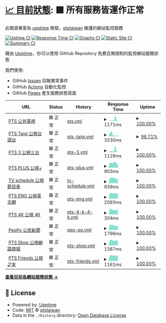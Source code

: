 # [📈 目前狀態](https://ptstaiwan.github.io/upptime/): <!--live status--> **🟩 所有服務皆運作正常**

此開源專案為 [upptime](https://github.com/upptime/upptime) 開發，[ptstaiwan](https://github.com/ptstaiwan) 維護的網站監控服務

[![Uptime CI](https://github.com/koj-co/upptime/workflows/Uptime%20CI/badge.svg)](https://github.com/koj-co/upptime/actions?query=workflow%3A%22Uptime+CI%22)
[![Response Time CI](https://github.com/koj-co/upptime/workflows/Response%20Time%20CI/badge.svg)](https://github.com/koj-co/upptime/actions?query=workflow%3A%22Response+Time+CI%22)
[![Graphs CI](https://github.com/koj-co/upptime/workflows/Graphs%20CI/badge.svg)](https://github.com/koj-co/upptime/actions?query=workflow%3A%22Graphs+CI%22)
[![Static Site CI](https://github.com/koj-co/upptime/workflows/Static%20Site%20CI/badge.svg)](https://github.com/koj-co/upptime/actions?query=workflow%3A%22Static+Site+CI%22)
[![Summary CI](https://github.com/koj-co/upptime/workflows/Summary%20CI/badge.svg)](https://github.com/koj-co/upptime/actions?query=workflow%3A%22Summary+CI%22)

藉由 [Upptime](https://upptime.js.org)，你可以使用 GitHub Repository 免費且無限制的監控網站服務狀態

我們使用:

- GitHub [Issues](https://github.com/ptstaiwan/upptime/issues) 回報異常事件
- GitHub [Actions](https://github.com/ptstaiwan/upptime/actions) 自動化監控
- GitHub [Pages](https://ptstaiwan.github.io/upptime/) 產生服務狀態頁面

<!--start: status pages-->
<!-- This summary is generated by Upptime (https://github.com/upptime/upptime) -->
<!-- Do not edit this manually, your changes will be overwritten -->
<!-- prettier-ignore -->
| URL | Status | History | Response Time | Uptime |
| --- | ------ | ------- | ------------- | ------ |
| <img alt="" src="https://icons.duckduckgo.com/ip3/www.pts.org.tw.ico" height="13"> [PTS 公共電視](https://www.pts.org.tw/) | 🟩 正常 | [pts.yml](https://github.com/ptstaiwan/upptime/commits/HEAD/history/pts.yml) | <details><summary><img alt="Response time graph" src="./graphs/pts/response-time-week.png" height="20"> 1171ms</summary><br><a href="https://ptstaiwan.github.io/upptime/history/pts"><img alt="Response time 833" src="https://img.shields.io/endpoint?url=https%3A%2F%2Fraw.githubusercontent.com%2Fptstaiwan%2Fupptime%2FHEAD%2Fapi%2Fpts%2Fresponse-time.json"></a><br><a href="https://ptstaiwan.github.io/upptime/history/pts"><img alt="24-hour response time 357" src="https://img.shields.io/endpoint?url=https%3A%2F%2Fraw.githubusercontent.com%2Fptstaiwan%2Fupptime%2FHEAD%2Fapi%2Fpts%2Fresponse-time-day.json"></a><br><a href="https://ptstaiwan.github.io/upptime/history/pts"><img alt="7-day response time 1171" src="https://img.shields.io/endpoint?url=https%3A%2F%2Fraw.githubusercontent.com%2Fptstaiwan%2Fupptime%2FHEAD%2Fapi%2Fpts%2Fresponse-time-week.json"></a><br><a href="https://ptstaiwan.github.io/upptime/history/pts"><img alt="30-day response time 609" src="https://img.shields.io/endpoint?url=https%3A%2F%2Fraw.githubusercontent.com%2Fptstaiwan%2Fupptime%2FHEAD%2Fapi%2Fpts%2Fresponse-time-month.json"></a><br><a href="https://ptstaiwan.github.io/upptime/history/pts"><img alt="1-year response time 802" src="https://img.shields.io/endpoint?url=https%3A%2F%2Fraw.githubusercontent.com%2Fptstaiwan%2Fupptime%2FHEAD%2Fapi%2Fpts%2Fresponse-time-year.json"></a></details> | <details><summary><a href="https://ptstaiwan.github.io/upptime/history/pts">100.00%</a></summary><a href="https://ptstaiwan.github.io/upptime/history/pts"><img alt="All-time uptime 98.28%" src="https://img.shields.io/endpoint?url=https%3A%2F%2Fraw.githubusercontent.com%2Fptstaiwan%2Fupptime%2FHEAD%2Fapi%2Fpts%2Fuptime.json"></a><br><a href="https://ptstaiwan.github.io/upptime/history/pts"><img alt="24-hour uptime 100.00%" src="https://img.shields.io/endpoint?url=https%3A%2F%2Fraw.githubusercontent.com%2Fptstaiwan%2Fupptime%2FHEAD%2Fapi%2Fpts%2Fuptime-day.json"></a><br><a href="https://ptstaiwan.github.io/upptime/history/pts"><img alt="7-day uptime 100.00%" src="https://img.shields.io/endpoint?url=https%3A%2F%2Fraw.githubusercontent.com%2Fptstaiwan%2Fupptime%2FHEAD%2Fapi%2Fpts%2Fuptime-week.json"></a><br><a href="https://ptstaiwan.github.io/upptime/history/pts"><img alt="30-day uptime 100.00%" src="https://img.shields.io/endpoint?url=https%3A%2F%2Fraw.githubusercontent.com%2Fptstaiwan%2Fupptime%2FHEAD%2Fapi%2Fpts%2Fuptime-month.json"></a><br><a href="https://ptstaiwan.github.io/upptime/history/pts"><img alt="1-year uptime 100.00%" src="https://img.shields.io/endpoint?url=https%3A%2F%2Fraw.githubusercontent.com%2Fptstaiwan%2Fupptime%2FHEAD%2Fapi%2Fpts%2Fuptime-year.json"></a></details>
| <img alt="" src="https://icons.duckduckgo.com/ip3/www.taigitv.org.tw.ico" height="13"> [PTS Taigi 公視台語台](https://www.taigitv.org.tw/) | 🟩 正常 | [pts-taigi.yml](https://github.com/ptstaiwan/upptime/commits/HEAD/history/pts-taigi.yml) | <details><summary><img alt="Response time graph" src="./graphs/pts-taigi/response-time-week.png" height="20"> 3230ms</summary><br><a href="https://ptstaiwan.github.io/upptime/history/pts-taigi"><img alt="Response time 1606" src="https://img.shields.io/endpoint?url=https%3A%2F%2Fraw.githubusercontent.com%2Fptstaiwan%2Fupptime%2FHEAD%2Fapi%2Fpts-taigi%2Fresponse-time.json"></a><br><a href="https://ptstaiwan.github.io/upptime/history/pts-taigi"><img alt="24-hour response time 1409" src="https://img.shields.io/endpoint?url=https%3A%2F%2Fraw.githubusercontent.com%2Fptstaiwan%2Fupptime%2FHEAD%2Fapi%2Fpts-taigi%2Fresponse-time-day.json"></a><br><a href="https://ptstaiwan.github.io/upptime/history/pts-taigi"><img alt="7-day response time 3230" src="https://img.shields.io/endpoint?url=https%3A%2F%2Fraw.githubusercontent.com%2Fptstaiwan%2Fupptime%2FHEAD%2Fapi%2Fpts-taigi%2Fresponse-time-week.json"></a><br><a href="https://ptstaiwan.github.io/upptime/history/pts-taigi"><img alt="30-day response time 2136" src="https://img.shields.io/endpoint?url=https%3A%2F%2Fraw.githubusercontent.com%2Fptstaiwan%2Fupptime%2FHEAD%2Fapi%2Fpts-taigi%2Fresponse-time-month.json"></a><br><a href="https://ptstaiwan.github.io/upptime/history/pts-taigi"><img alt="1-year response time 1630" src="https://img.shields.io/endpoint?url=https%3A%2F%2Fraw.githubusercontent.com%2Fptstaiwan%2Fupptime%2FHEAD%2Fapi%2Fpts-taigi%2Fresponse-time-year.json"></a></details> | <details><summary><a href="https://ptstaiwan.github.io/upptime/history/pts-taigi">98.71%</a></summary><a href="https://ptstaiwan.github.io/upptime/history/pts-taigi"><img alt="All-time uptime 95.26%" src="https://img.shields.io/endpoint?url=https%3A%2F%2Fraw.githubusercontent.com%2Fptstaiwan%2Fupptime%2FHEAD%2Fapi%2Fpts-taigi%2Fuptime.json"></a><br><a href="https://ptstaiwan.github.io/upptime/history/pts-taigi"><img alt="24-hour uptime 100.00%" src="https://img.shields.io/endpoint?url=https%3A%2F%2Fraw.githubusercontent.com%2Fptstaiwan%2Fupptime%2FHEAD%2Fapi%2Fpts-taigi%2Fuptime-day.json"></a><br><a href="https://ptstaiwan.github.io/upptime/history/pts-taigi"><img alt="7-day uptime 98.71%" src="https://img.shields.io/endpoint?url=https%3A%2F%2Fraw.githubusercontent.com%2Fptstaiwan%2Fupptime%2FHEAD%2Fapi%2Fpts-taigi%2Fuptime-week.json"></a><br><a href="https://ptstaiwan.github.io/upptime/history/pts-taigi"><img alt="30-day uptime 99.15%" src="https://img.shields.io/endpoint?url=https%3A%2F%2Fraw.githubusercontent.com%2Fptstaiwan%2Fupptime%2FHEAD%2Fapi%2Fpts-taigi%2Fuptime-month.json"></a><br><a href="https://ptstaiwan.github.io/upptime/history/pts-taigi"><img alt="1-year uptime 99.80%" src="https://img.shields.io/endpoint?url=https%3A%2F%2Fraw.githubusercontent.com%2Fptstaiwan%2Fupptime%2FHEAD%2Fapi%2Fpts-taigi%2Fuptime-year.json"></a></details>
| <img alt="" src="https://icons.duckduckgo.com/ip3/pts_3.pts.org.tw.ico" height="13"> [PTS 3 公視三台](http://pts_3.pts.org.tw/) | 🟩 正常 | [pts-3.yml](https://github.com/ptstaiwan/upptime/commits/HEAD/history/pts-3.yml) | <details><summary><img alt="Response time graph" src="./graphs/pts-3/response-time-week.png" height="20"> 1128ms</summary><br><a href="https://ptstaiwan.github.io/upptime/history/pts-3"><img alt="Response time 663" src="https://img.shields.io/endpoint?url=https%3A%2F%2Fraw.githubusercontent.com%2Fptstaiwan%2Fupptime%2FHEAD%2Fapi%2Fpts-3%2Fresponse-time.json"></a><br><a href="https://ptstaiwan.github.io/upptime/history/pts-3"><img alt="24-hour response time 475" src="https://img.shields.io/endpoint?url=https%3A%2F%2Fraw.githubusercontent.com%2Fptstaiwan%2Fupptime%2FHEAD%2Fapi%2Fpts-3%2Fresponse-time-day.json"></a><br><a href="https://ptstaiwan.github.io/upptime/history/pts-3"><img alt="7-day response time 1128" src="https://img.shields.io/endpoint?url=https%3A%2F%2Fraw.githubusercontent.com%2Fptstaiwan%2Fupptime%2FHEAD%2Fapi%2Fpts-3%2Fresponse-time-week.json"></a><br><a href="https://ptstaiwan.github.io/upptime/history/pts-3"><img alt="30-day response time 729" src="https://img.shields.io/endpoint?url=https%3A%2F%2Fraw.githubusercontent.com%2Fptstaiwan%2Fupptime%2FHEAD%2Fapi%2Fpts-3%2Fresponse-time-month.json"></a><br><a href="https://ptstaiwan.github.io/upptime/history/pts-3"><img alt="1-year response time 654" src="https://img.shields.io/endpoint?url=https%3A%2F%2Fraw.githubusercontent.com%2Fptstaiwan%2Fupptime%2FHEAD%2Fapi%2Fpts-3%2Fresponse-time-year.json"></a></details> | <details><summary><a href="https://ptstaiwan.github.io/upptime/history/pts-3">100.00%</a></summary><a href="https://ptstaiwan.github.io/upptime/history/pts-3"><img alt="All-time uptime 93.32%" src="https://img.shields.io/endpoint?url=https%3A%2F%2Fraw.githubusercontent.com%2Fptstaiwan%2Fupptime%2FHEAD%2Fapi%2Fpts-3%2Fuptime.json"></a><br><a href="https://ptstaiwan.github.io/upptime/history/pts-3"><img alt="24-hour uptime 100.00%" src="https://img.shields.io/endpoint?url=https%3A%2F%2Fraw.githubusercontent.com%2Fptstaiwan%2Fupptime%2FHEAD%2Fapi%2Fpts-3%2Fuptime-day.json"></a><br><a href="https://ptstaiwan.github.io/upptime/history/pts-3"><img alt="7-day uptime 100.00%" src="https://img.shields.io/endpoint?url=https%3A%2F%2Fraw.githubusercontent.com%2Fptstaiwan%2Fupptime%2FHEAD%2Fapi%2Fpts-3%2Fuptime-week.json"></a><br><a href="https://ptstaiwan.github.io/upptime/history/pts-3"><img alt="30-day uptime 99.86%" src="https://img.shields.io/endpoint?url=https%3A%2F%2Fraw.githubusercontent.com%2Fptstaiwan%2Fupptime%2FHEAD%2Fapi%2Fpts-3%2Fuptime-month.json"></a><br><a href="https://ptstaiwan.github.io/upptime/history/pts-3"><img alt="1-year uptime 77.49%" src="https://img.shields.io/endpoint?url=https%3A%2F%2Fraw.githubusercontent.com%2Fptstaiwan%2Fupptime%2FHEAD%2Fapi%2Fpts-3%2Fuptime-year.json"></a></details>
| <img alt="" src="https://www.ptsplus.tv/assets/image/pts_ico.ico" height="13"> [PTS PLUS 公視+](https://www.ptsplus.tv/) | 🟩 正常 | [pts-plus.yml](https://github.com/ptstaiwan/upptime/commits/HEAD/history/pts-plus.yml) | <details><summary><img alt="Response time graph" src="./graphs/pts-plus/response-time-week.png" height="20"> 903ms</summary><br><a href="https://ptstaiwan.github.io/upptime/history/pts-plus"><img alt="Response time 882" src="https://img.shields.io/endpoint?url=https%3A%2F%2Fraw.githubusercontent.com%2Fptstaiwan%2Fupptime%2FHEAD%2Fapi%2Fpts-plus%2Fresponse-time.json"></a><br><a href="https://ptstaiwan.github.io/upptime/history/pts-plus"><img alt="24-hour response time 898" src="https://img.shields.io/endpoint?url=https%3A%2F%2Fraw.githubusercontent.com%2Fptstaiwan%2Fupptime%2FHEAD%2Fapi%2Fpts-plus%2Fresponse-time-day.json"></a><br><a href="https://ptstaiwan.github.io/upptime/history/pts-plus"><img alt="7-day response time 903" src="https://img.shields.io/endpoint?url=https%3A%2F%2Fraw.githubusercontent.com%2Fptstaiwan%2Fupptime%2FHEAD%2Fapi%2Fpts-plus%2Fresponse-time-week.json"></a><br><a href="https://ptstaiwan.github.io/upptime/history/pts-plus"><img alt="30-day response time 1056" src="https://img.shields.io/endpoint?url=https%3A%2F%2Fraw.githubusercontent.com%2Fptstaiwan%2Fupptime%2FHEAD%2Fapi%2Fpts-plus%2Fresponse-time-month.json"></a><br><a href="https://ptstaiwan.github.io/upptime/history/pts-plus"><img alt="1-year response time 1058" src="https://img.shields.io/endpoint?url=https%3A%2F%2Fraw.githubusercontent.com%2Fptstaiwan%2Fupptime%2FHEAD%2Fapi%2Fpts-plus%2Fresponse-time-year.json"></a></details> | <details><summary><a href="https://ptstaiwan.github.io/upptime/history/pts-plus">100.00%</a></summary><a href="https://ptstaiwan.github.io/upptime/history/pts-plus"><img alt="All-time uptime 99.98%" src="https://img.shields.io/endpoint?url=https%3A%2F%2Fraw.githubusercontent.com%2Fptstaiwan%2Fupptime%2FHEAD%2Fapi%2Fpts-plus%2Fuptime.json"></a><br><a href="https://ptstaiwan.github.io/upptime/history/pts-plus"><img alt="24-hour uptime 100.00%" src="https://img.shields.io/endpoint?url=https%3A%2F%2Fraw.githubusercontent.com%2Fptstaiwan%2Fupptime%2FHEAD%2Fapi%2Fpts-plus%2Fuptime-day.json"></a><br><a href="https://ptstaiwan.github.io/upptime/history/pts-plus"><img alt="7-day uptime 100.00%" src="https://img.shields.io/endpoint?url=https%3A%2F%2Fraw.githubusercontent.com%2Fptstaiwan%2Fupptime%2FHEAD%2Fapi%2Fpts-plus%2Fuptime-week.json"></a><br><a href="https://ptstaiwan.github.io/upptime/history/pts-plus"><img alt="30-day uptime 100.00%" src="https://img.shields.io/endpoint?url=https%3A%2F%2Fraw.githubusercontent.com%2Fptstaiwan%2Fupptime%2FHEAD%2Fapi%2Fpts-plus%2Fuptime-month.json"></a><br><a href="https://ptstaiwan.github.io/upptime/history/pts-plus"><img alt="1-year uptime 99.92%" src="https://img.shields.io/endpoint?url=https%3A%2F%2Fraw.githubusercontent.com%2Fptstaiwan%2Fupptime%2FHEAD%2Fapi%2Fpts-plus%2Fuptime-year.json"></a></details>
| <img alt="" src="https://icons.duckduckgo.com/ip3/web.pts.org.tw.ico" height="13"> [TV schedule 公視節目表](http://web.pts.org.tw/php/programX/main.php) | 🟩 正常 | [tv-schedule.yml](https://github.com/ptstaiwan/upptime/commits/HEAD/history/tv-schedule.yml) | <details><summary><img alt="Response time graph" src="./graphs/tv-schedule/response-time-week.png" height="20"> 939ms</summary><br><a href="https://ptstaiwan.github.io/upptime/history/tv-schedule"><img alt="Response time 906" src="https://img.shields.io/endpoint?url=https%3A%2F%2Fraw.githubusercontent.com%2Fptstaiwan%2Fupptime%2FHEAD%2Fapi%2Ftv-schedule%2Fresponse-time.json"></a><br><a href="https://ptstaiwan.github.io/upptime/history/tv-schedule"><img alt="24-hour response time 758" src="https://img.shields.io/endpoint?url=https%3A%2F%2Fraw.githubusercontent.com%2Fptstaiwan%2Fupptime%2FHEAD%2Fapi%2Ftv-schedule%2Fresponse-time-day.json"></a><br><a href="https://ptstaiwan.github.io/upptime/history/tv-schedule"><img alt="7-day response time 939" src="https://img.shields.io/endpoint?url=https%3A%2F%2Fraw.githubusercontent.com%2Fptstaiwan%2Fupptime%2FHEAD%2Fapi%2Ftv-schedule%2Fresponse-time-week.json"></a><br><a href="https://ptstaiwan.github.io/upptime/history/tv-schedule"><img alt="30-day response time 915" src="https://img.shields.io/endpoint?url=https%3A%2F%2Fraw.githubusercontent.com%2Fptstaiwan%2Fupptime%2FHEAD%2Fapi%2Ftv-schedule%2Fresponse-time-month.json"></a><br><a href="https://ptstaiwan.github.io/upptime/history/tv-schedule"><img alt="1-year response time 923" src="https://img.shields.io/endpoint?url=https%3A%2F%2Fraw.githubusercontent.com%2Fptstaiwan%2Fupptime%2FHEAD%2Fapi%2Ftv-schedule%2Fresponse-time-year.json"></a></details> | <details><summary><a href="https://ptstaiwan.github.io/upptime/history/tv-schedule">100.00%</a></summary><a href="https://ptstaiwan.github.io/upptime/history/tv-schedule"><img alt="All-time uptime 95.83%" src="https://img.shields.io/endpoint?url=https%3A%2F%2Fraw.githubusercontent.com%2Fptstaiwan%2Fupptime%2FHEAD%2Fapi%2Ftv-schedule%2Fuptime.json"></a><br><a href="https://ptstaiwan.github.io/upptime/history/tv-schedule"><img alt="24-hour uptime 100.00%" src="https://img.shields.io/endpoint?url=https%3A%2F%2Fraw.githubusercontent.com%2Fptstaiwan%2Fupptime%2FHEAD%2Fapi%2Ftv-schedule%2Fuptime-day.json"></a><br><a href="https://ptstaiwan.github.io/upptime/history/tv-schedule"><img alt="7-day uptime 100.00%" src="https://img.shields.io/endpoint?url=https%3A%2F%2Fraw.githubusercontent.com%2Fptstaiwan%2Fupptime%2FHEAD%2Fapi%2Ftv-schedule%2Fuptime-week.json"></a><br><a href="https://ptstaiwan.github.io/upptime/history/tv-schedule"><img alt="30-day uptime 100.00%" src="https://img.shields.io/endpoint?url=https%3A%2F%2Fraw.githubusercontent.com%2Fptstaiwan%2Fupptime%2FHEAD%2Fapi%2Ftv-schedule%2Fuptime-month.json"></a><br><a href="https://ptstaiwan.github.io/upptime/history/tv-schedule"><img alt="1-year uptime 99.98%" src="https://img.shields.io/endpoint?url=https%3A%2F%2Fraw.githubusercontent.com%2Fptstaiwan%2Fupptime%2FHEAD%2Fapi%2Ftv-schedule%2Fuptime-year.json"></a></details>
| <img alt="" src="https://icons.duckduckgo.com/ip3/about.pts.org.tw.ico" height="13"> [PTS ENG 公視英文網](https://about.pts.org.tw/en/) | 🟩 正常 | [pts-eng.yml](https://github.com/ptstaiwan/upptime/commits/HEAD/history/pts-eng.yml) | <details><summary><img alt="Response time graph" src="./graphs/pts-eng/response-time-week.png" height="20"> 2093ms</summary><br><a href="https://ptstaiwan.github.io/upptime/history/pts-eng"><img alt="Response time 2003" src="https://img.shields.io/endpoint?url=https%3A%2F%2Fraw.githubusercontent.com%2Fptstaiwan%2Fupptime%2FHEAD%2Fapi%2Fpts-eng%2Fresponse-time.json"></a><br><a href="https://ptstaiwan.github.io/upptime/history/pts-eng"><img alt="24-hour response time 2113" src="https://img.shields.io/endpoint?url=https%3A%2F%2Fraw.githubusercontent.com%2Fptstaiwan%2Fupptime%2FHEAD%2Fapi%2Fpts-eng%2Fresponse-time-day.json"></a><br><a href="https://ptstaiwan.github.io/upptime/history/pts-eng"><img alt="7-day response time 2093" src="https://img.shields.io/endpoint?url=https%3A%2F%2Fraw.githubusercontent.com%2Fptstaiwan%2Fupptime%2FHEAD%2Fapi%2Fpts-eng%2Fresponse-time-week.json"></a><br><a href="https://ptstaiwan.github.io/upptime/history/pts-eng"><img alt="30-day response time 2043" src="https://img.shields.io/endpoint?url=https%3A%2F%2Fraw.githubusercontent.com%2Fptstaiwan%2Fupptime%2FHEAD%2Fapi%2Fpts-eng%2Fresponse-time-month.json"></a><br><a href="https://ptstaiwan.github.io/upptime/history/pts-eng"><img alt="1-year response time 2011" src="https://img.shields.io/endpoint?url=https%3A%2F%2Fraw.githubusercontent.com%2Fptstaiwan%2Fupptime%2FHEAD%2Fapi%2Fpts-eng%2Fresponse-time-year.json"></a></details> | <details><summary><a href="https://ptstaiwan.github.io/upptime/history/pts-eng">100.00%</a></summary><a href="https://ptstaiwan.github.io/upptime/history/pts-eng"><img alt="All-time uptime 91.43%" src="https://img.shields.io/endpoint?url=https%3A%2F%2Fraw.githubusercontent.com%2Fptstaiwan%2Fupptime%2FHEAD%2Fapi%2Fpts-eng%2Fuptime.json"></a><br><a href="https://ptstaiwan.github.io/upptime/history/pts-eng"><img alt="24-hour uptime 100.00%" src="https://img.shields.io/endpoint?url=https%3A%2F%2Fraw.githubusercontent.com%2Fptstaiwan%2Fupptime%2FHEAD%2Fapi%2Fpts-eng%2Fuptime-day.json"></a><br><a href="https://ptstaiwan.github.io/upptime/history/pts-eng"><img alt="7-day uptime 100.00%" src="https://img.shields.io/endpoint?url=https%3A%2F%2Fraw.githubusercontent.com%2Fptstaiwan%2Fupptime%2FHEAD%2Fapi%2Fpts-eng%2Fuptime-week.json"></a><br><a href="https://ptstaiwan.github.io/upptime/history/pts-eng"><img alt="30-day uptime 100.00%" src="https://img.shields.io/endpoint?url=https%3A%2F%2Fraw.githubusercontent.com%2Fptstaiwan%2Fupptime%2FHEAD%2Fapi%2Fpts-eng%2Fuptime-month.json"></a><br><a href="https://ptstaiwan.github.io/upptime/history/pts-eng"><img alt="1-year uptime 99.98%" src="https://img.shields.io/endpoint?url=https%3A%2F%2Fraw.githubusercontent.com%2Fptstaiwan%2Fupptime%2FHEAD%2Fapi%2Fpts-eng%2Fuptime-year.json"></a></details>
| <img alt="" src="https://icons.duckduckgo.com/ip3/4k.pts.org.tw.ico" height="13"> [PTS 4K 公視 4K](https://4k.pts.org.tw/) | 🟩 正常 | [pts-4-k-4-k.yml](https://github.com/ptstaiwan/upptime/commits/HEAD/history/pts-4-k-4-k.yml) | <details><summary><img alt="Response time graph" src="./graphs/pts-4-k-4-k/response-time-week.png" height="20"> 304ms</summary><br><a href="https://ptstaiwan.github.io/upptime/history/pts-4-k-4-k"><img alt="Response time 441" src="https://img.shields.io/endpoint?url=https%3A%2F%2Fraw.githubusercontent.com%2Fptstaiwan%2Fupptime%2FHEAD%2Fapi%2Fpts-4-k-4-k%2Fresponse-time.json"></a><br><a href="https://ptstaiwan.github.io/upptime/history/pts-4-k-4-k"><img alt="24-hour response time 324" src="https://img.shields.io/endpoint?url=https%3A%2F%2Fraw.githubusercontent.com%2Fptstaiwan%2Fupptime%2FHEAD%2Fapi%2Fpts-4-k-4-k%2Fresponse-time-day.json"></a><br><a href="https://ptstaiwan.github.io/upptime/history/pts-4-k-4-k"><img alt="7-day response time 304" src="https://img.shields.io/endpoint?url=https%3A%2F%2Fraw.githubusercontent.com%2Fptstaiwan%2Fupptime%2FHEAD%2Fapi%2Fpts-4-k-4-k%2Fresponse-time-week.json"></a><br><a href="https://ptstaiwan.github.io/upptime/history/pts-4-k-4-k"><img alt="30-day response time 366" src="https://img.shields.io/endpoint?url=https%3A%2F%2Fraw.githubusercontent.com%2Fptstaiwan%2Fupptime%2FHEAD%2Fapi%2Fpts-4-k-4-k%2Fresponse-time-month.json"></a><br><a href="https://ptstaiwan.github.io/upptime/history/pts-4-k-4-k"><img alt="1-year response time 438" src="https://img.shields.io/endpoint?url=https%3A%2F%2Fraw.githubusercontent.com%2Fptstaiwan%2Fupptime%2FHEAD%2Fapi%2Fpts-4-k-4-k%2Fresponse-time-year.json"></a></details> | <details><summary><a href="https://ptstaiwan.github.io/upptime/history/pts-4-k-4-k">100.00%</a></summary><a href="https://ptstaiwan.github.io/upptime/history/pts-4-k-4-k"><img alt="All-time uptime 99.96%" src="https://img.shields.io/endpoint?url=https%3A%2F%2Fraw.githubusercontent.com%2Fptstaiwan%2Fupptime%2FHEAD%2Fapi%2Fpts-4-k-4-k%2Fuptime.json"></a><br><a href="https://ptstaiwan.github.io/upptime/history/pts-4-k-4-k"><img alt="24-hour uptime 100.00%" src="https://img.shields.io/endpoint?url=https%3A%2F%2Fraw.githubusercontent.com%2Fptstaiwan%2Fupptime%2FHEAD%2Fapi%2Fpts-4-k-4-k%2Fuptime-day.json"></a><br><a href="https://ptstaiwan.github.io/upptime/history/pts-4-k-4-k"><img alt="7-day uptime 100.00%" src="https://img.shields.io/endpoint?url=https%3A%2F%2Fraw.githubusercontent.com%2Fptstaiwan%2Fupptime%2FHEAD%2Fapi%2Fpts-4-k-4-k%2Fuptime-week.json"></a><br><a href="https://ptstaiwan.github.io/upptime/history/pts-4-k-4-k"><img alt="30-day uptime 100.00%" src="https://img.shields.io/endpoint?url=https%3A%2F%2Fraw.githubusercontent.com%2Fptstaiwan%2Fupptime%2FHEAD%2Fapi%2Fpts-4-k-4-k%2Fuptime-month.json"></a><br><a href="https://ptstaiwan.github.io/upptime/history/pts-4-k-4-k"><img alt="1-year uptime 100.00%" src="https://img.shields.io/endpoint?url=https%3A%2F%2Fraw.githubusercontent.com%2Fptstaiwan%2Fupptime%2FHEAD%2Fapi%2Fpts-4-k-4-k%2Fuptime-year.json"></a></details>
| <img alt="" src="https://icons.duckduckgo.com/ip3/www.peopo.org.ico" height="13"> [PeoPo 公民新聞](https://www.peopo.org/) | 🟩 正常 | [peo-po.yml](https://github.com/ptstaiwan/upptime/commits/HEAD/history/peo-po.yml) | <details><summary><img alt="Response time graph" src="./graphs/peo-po/response-time-week.png" height="20"> 1796ms</summary><br><a href="https://ptstaiwan.github.io/upptime/history/peo-po"><img alt="Response time 2242" src="https://img.shields.io/endpoint?url=https%3A%2F%2Fraw.githubusercontent.com%2Fptstaiwan%2Fupptime%2FHEAD%2Fapi%2Fpeo-po%2Fresponse-time.json"></a><br><a href="https://ptstaiwan.github.io/upptime/history/peo-po"><img alt="24-hour response time 1781" src="https://img.shields.io/endpoint?url=https%3A%2F%2Fraw.githubusercontent.com%2Fptstaiwan%2Fupptime%2FHEAD%2Fapi%2Fpeo-po%2Fresponse-time-day.json"></a><br><a href="https://ptstaiwan.github.io/upptime/history/peo-po"><img alt="7-day response time 1796" src="https://img.shields.io/endpoint?url=https%3A%2F%2Fraw.githubusercontent.com%2Fptstaiwan%2Fupptime%2FHEAD%2Fapi%2Fpeo-po%2Fresponse-time-week.json"></a><br><a href="https://ptstaiwan.github.io/upptime/history/peo-po"><img alt="30-day response time 1706" src="https://img.shields.io/endpoint?url=https%3A%2F%2Fraw.githubusercontent.com%2Fptstaiwan%2Fupptime%2FHEAD%2Fapi%2Fpeo-po%2Fresponse-time-month.json"></a><br><a href="https://ptstaiwan.github.io/upptime/history/peo-po"><img alt="1-year response time 2042" src="https://img.shields.io/endpoint?url=https%3A%2F%2Fraw.githubusercontent.com%2Fptstaiwan%2Fupptime%2FHEAD%2Fapi%2Fpeo-po%2Fresponse-time-year.json"></a></details> | <details><summary><a href="https://ptstaiwan.github.io/upptime/history/peo-po">100.00%</a></summary><a href="https://ptstaiwan.github.io/upptime/history/peo-po"><img alt="All-time uptime 94.44%" src="https://img.shields.io/endpoint?url=https%3A%2F%2Fraw.githubusercontent.com%2Fptstaiwan%2Fupptime%2FHEAD%2Fapi%2Fpeo-po%2Fuptime.json"></a><br><a href="https://ptstaiwan.github.io/upptime/history/peo-po"><img alt="24-hour uptime 100.00%" src="https://img.shields.io/endpoint?url=https%3A%2F%2Fraw.githubusercontent.com%2Fptstaiwan%2Fupptime%2FHEAD%2Fapi%2Fpeo-po%2Fuptime-day.json"></a><br><a href="https://ptstaiwan.github.io/upptime/history/peo-po"><img alt="7-day uptime 100.00%" src="https://img.shields.io/endpoint?url=https%3A%2F%2Fraw.githubusercontent.com%2Fptstaiwan%2Fupptime%2FHEAD%2Fapi%2Fpeo-po%2Fuptime-week.json"></a><br><a href="https://ptstaiwan.github.io/upptime/history/peo-po"><img alt="30-day uptime 99.34%" src="https://img.shields.io/endpoint?url=https%3A%2F%2Fraw.githubusercontent.com%2Fptstaiwan%2Fupptime%2FHEAD%2Fapi%2Fpeo-po%2Fuptime-month.json"></a><br><a href="https://ptstaiwan.github.io/upptime/history/peo-po"><img alt="1-year uptime 99.65%" src="https://img.shields.io/endpoint?url=https%3A%2F%2Fraw.githubusercontent.com%2Fptstaiwan%2Fupptime%2FHEAD%2Fapi%2Fpeo-po%2Fuptime-year.json"></a></details>
| <img alt="" src="https://icons.duckduckgo.com/ip3/shop.pts.org.tw.ico" height="13"> [PTS Shop 公視網路商城](https://shop.pts.org.tw/) | 🟩 正常 | [pts-shop.yml](https://github.com/ptstaiwan/upptime/commits/HEAD/history/pts-shop.yml) | <details><summary><img alt="Response time graph" src="./graphs/pts-shop/response-time-week.png" height="20"> 1387ms</summary><br><a href="https://ptstaiwan.github.io/upptime/history/pts-shop"><img alt="Response time 1471" src="https://img.shields.io/endpoint?url=https%3A%2F%2Fraw.githubusercontent.com%2Fptstaiwan%2Fupptime%2FHEAD%2Fapi%2Fpts-shop%2Fresponse-time.json"></a><br><a href="https://ptstaiwan.github.io/upptime/history/pts-shop"><img alt="24-hour response time 1139" src="https://img.shields.io/endpoint?url=https%3A%2F%2Fraw.githubusercontent.com%2Fptstaiwan%2Fupptime%2FHEAD%2Fapi%2Fpts-shop%2Fresponse-time-day.json"></a><br><a href="https://ptstaiwan.github.io/upptime/history/pts-shop"><img alt="7-day response time 1387" src="https://img.shields.io/endpoint?url=https%3A%2F%2Fraw.githubusercontent.com%2Fptstaiwan%2Fupptime%2FHEAD%2Fapi%2Fpts-shop%2Fresponse-time-week.json"></a><br><a href="https://ptstaiwan.github.io/upptime/history/pts-shop"><img alt="30-day response time 1451" src="https://img.shields.io/endpoint?url=https%3A%2F%2Fraw.githubusercontent.com%2Fptstaiwan%2Fupptime%2FHEAD%2Fapi%2Fpts-shop%2Fresponse-time-month.json"></a><br><a href="https://ptstaiwan.github.io/upptime/history/pts-shop"><img alt="1-year response time 1782" src="https://img.shields.io/endpoint?url=https%3A%2F%2Fraw.githubusercontent.com%2Fptstaiwan%2Fupptime%2FHEAD%2Fapi%2Fpts-shop%2Fresponse-time-year.json"></a></details> | <details><summary><a href="https://ptstaiwan.github.io/upptime/history/pts-shop">100.00%</a></summary><a href="https://ptstaiwan.github.io/upptime/history/pts-shop"><img alt="All-time uptime 88.98%" src="https://img.shields.io/endpoint?url=https%3A%2F%2Fraw.githubusercontent.com%2Fptstaiwan%2Fupptime%2FHEAD%2Fapi%2Fpts-shop%2Fuptime.json"></a><br><a href="https://ptstaiwan.github.io/upptime/history/pts-shop"><img alt="24-hour uptime 100.00%" src="https://img.shields.io/endpoint?url=https%3A%2F%2Fraw.githubusercontent.com%2Fptstaiwan%2Fupptime%2FHEAD%2Fapi%2Fpts-shop%2Fuptime-day.json"></a><br><a href="https://ptstaiwan.github.io/upptime/history/pts-shop"><img alt="7-day uptime 100.00%" src="https://img.shields.io/endpoint?url=https%3A%2F%2Fraw.githubusercontent.com%2Fptstaiwan%2Fupptime%2FHEAD%2Fapi%2Fpts-shop%2Fuptime-week.json"></a><br><a href="https://ptstaiwan.github.io/upptime/history/pts-shop"><img alt="30-day uptime 100.00%" src="https://img.shields.io/endpoint?url=https%3A%2F%2Fraw.githubusercontent.com%2Fptstaiwan%2Fupptime%2FHEAD%2Fapi%2Fpts-shop%2Fuptime-month.json"></a><br><a href="https://ptstaiwan.github.io/upptime/history/pts-shop"><img alt="1-year uptime 99.97%" src="https://img.shields.io/endpoint?url=https%3A%2F%2Fraw.githubusercontent.com%2Fptstaiwan%2Fupptime%2FHEAD%2Fapi%2Fpts-shop%2Fuptime-year.json"></a></details>
| <img alt="" src="https://friends.pts.org.tw/images/pts-membership-logo.png" height="13"> [PTS Friends 公視之友](https://friends.pts.org.tw/) | 🟩 正常 | [pts-friends.yml](https://github.com/ptstaiwan/upptime/commits/HEAD/history/pts-friends.yml) | <details><summary><img alt="Response time graph" src="./graphs/pts-friends/response-time-week.png" height="20"> 1161ms</summary><br><a href="https://ptstaiwan.github.io/upptime/history/pts-friends"><img alt="Response time 1201" src="https://img.shields.io/endpoint?url=https%3A%2F%2Fraw.githubusercontent.com%2Fptstaiwan%2Fupptime%2FHEAD%2Fapi%2Fpts-friends%2Fresponse-time.json"></a><br><a href="https://ptstaiwan.github.io/upptime/history/pts-friends"><img alt="24-hour response time 886" src="https://img.shields.io/endpoint?url=https%3A%2F%2Fraw.githubusercontent.com%2Fptstaiwan%2Fupptime%2FHEAD%2Fapi%2Fpts-friends%2Fresponse-time-day.json"></a><br><a href="https://ptstaiwan.github.io/upptime/history/pts-friends"><img alt="7-day response time 1161" src="https://img.shields.io/endpoint?url=https%3A%2F%2Fraw.githubusercontent.com%2Fptstaiwan%2Fupptime%2FHEAD%2Fapi%2Fpts-friends%2Fresponse-time-week.json"></a><br><a href="https://ptstaiwan.github.io/upptime/history/pts-friends"><img alt="30-day response time 1109" src="https://img.shields.io/endpoint?url=https%3A%2F%2Fraw.githubusercontent.com%2Fptstaiwan%2Fupptime%2FHEAD%2Fapi%2Fpts-friends%2Fresponse-time-month.json"></a><br><a href="https://ptstaiwan.github.io/upptime/history/pts-friends"><img alt="1-year response time 1217" src="https://img.shields.io/endpoint?url=https%3A%2F%2Fraw.githubusercontent.com%2Fptstaiwan%2Fupptime%2FHEAD%2Fapi%2Fpts-friends%2Fresponse-time-year.json"></a></details> | <details><summary><a href="https://ptstaiwan.github.io/upptime/history/pts-friends">100.00%</a></summary><a href="https://ptstaiwan.github.io/upptime/history/pts-friends"><img alt="All-time uptime 95.46%" src="https://img.shields.io/endpoint?url=https%3A%2F%2Fraw.githubusercontent.com%2Fptstaiwan%2Fupptime%2FHEAD%2Fapi%2Fpts-friends%2Fuptime.json"></a><br><a href="https://ptstaiwan.github.io/upptime/history/pts-friends"><img alt="24-hour uptime 100.00%" src="https://img.shields.io/endpoint?url=https%3A%2F%2Fraw.githubusercontent.com%2Fptstaiwan%2Fupptime%2FHEAD%2Fapi%2Fpts-friends%2Fuptime-day.json"></a><br><a href="https://ptstaiwan.github.io/upptime/history/pts-friends"><img alt="7-day uptime 100.00%" src="https://img.shields.io/endpoint?url=https%3A%2F%2Fraw.githubusercontent.com%2Fptstaiwan%2Fupptime%2FHEAD%2Fapi%2Fpts-friends%2Fuptime-week.json"></a><br><a href="https://ptstaiwan.github.io/upptime/history/pts-friends"><img alt="30-day uptime 100.00%" src="https://img.shields.io/endpoint?url=https%3A%2F%2Fraw.githubusercontent.com%2Fptstaiwan%2Fupptime%2FHEAD%2Fapi%2Fpts-friends%2Fuptime-month.json"></a><br><a href="https://ptstaiwan.github.io/upptime/history/pts-friends"><img alt="1-year uptime 99.96%" src="https://img.shields.io/endpoint?url=https%3A%2F%2Fraw.githubusercontent.com%2Fptstaiwan%2Fupptime%2FHEAD%2Fapi%2Fpts-friends%2Fuptime-year.json"></a></details>

<!--end: status pages-->

[**查看目前各網站服務狀態 →**](https://ptstaiwan.github.io/upptime/)

## 📄 License

- Powered by: [Upptime](https://github.com/upptime/upptime)
- Code: [MIT](./LICENSE) © [ptstaiwan](https://github.com/ptstaiwan)
- Data in the `./history` directory: [Open Database License](https://opendatacommons.org/licenses/odbl/1-0/)
